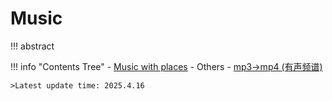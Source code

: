 # Music

!!! abstract
	

!!! info "Contents Tree"
    - [Music with places](places/index.md)
    - Others
        - [mp3->mp4 (有声频谱)](Others/mp3_visualization.md)

	>Latest update time: 2025.4.16

